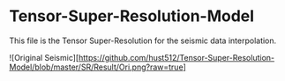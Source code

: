 # Tensor-Super-Resolution-Model
This file is the Tensor Super-Resolution for the seismic data interpolation.


![Original Seismic][https://github.com/hust512/Tensor-Super-Resolution-Model/blob/master/SR/Result/Ori.png?raw=true]
